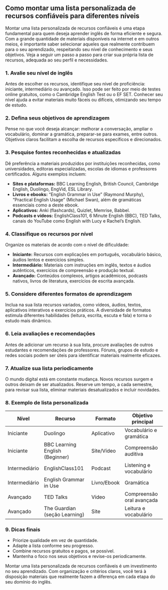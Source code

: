 
## Como montar uma lista personalizada de recursos confiáveis para diferentes níveis

Montar uma lista personalizada de recursos confiáveis é uma etapa fundamental para quem deseja aprender inglês de forma eficiente e segura. Com a grande quantidade de materiais disponíveis na internet e em outros meios, é importante saber selecionar aqueles que realmente contribuem para o seu aprendizado, respeitando seu nível de conhecimento e seus objetivos. Veja a seguir um passo a passo para criar sua própria lista de recursos, adequada ao seu perfil e necessidades.

### 1. Avalie seu nível de inglês

Antes de escolher os recursos, identifique seu nível de proficiência: iniciante, intermediário ou avançado. Isso pode ser feito por meio de testes online gratuitos, como o Cambridge English Test ou o EF SET. Conhecer seu nível ajuda a evitar materiais muito fáceis ou difíceis, otimizando seu tempo de estudo.

### 2. Defina seus objetivos de aprendizagem

Pense no que você deseja alcançar: melhorar a conversação, ampliar o vocabulário, dominar a gramática, preparar-se para exames, entre outros. Objetivos claros facilitam a escolha de recursos específicos e direcionados.

### 3. Pesquise fontes reconhecidas e atualizadas

Dê preferência a materiais produzidos por instituições reconhecidas, como universidades, editoras especializadas, escolas de idiomas e professores certificados. Alguns exemplos incluem:

- **Sites e plataformas:** BBC Learning English, British Council, Cambridge English, Duolingo, EngVid, ESL Library.
- **Livros e ebooks:** “English Grammar in Use” (Raymond Murphy), “Practical English Usage” (Michael Swan), além de gramáticas essenciais como a deste ebook.
- **Aplicativos:** Anki (flashcards), Quizlet, Memrise, Babbel.
- **Podcasts e vídeos:** EnglishClass101, 6 Minute English (BBC), TED Talks, canais do YouTube como English with Lucy e Rachel’s English.

### 4. Classifique os recursos por nível

Organize os materiais de acordo com o nível de dificuldade:

- **Iniciante:** Recursos com explicações em português, vocabulário básico, áudios lentos e exercícios simples.
- **Intermediário:** Materiais com instruções em inglês, textos e áudios autênticos, exercícios de compreensão e produção textual.
- **Avançado:** Conteúdos complexos, artigos acadêmicos, podcasts nativos, livros de literatura, exercícios de escrita avançada.

### 5. Considere diferentes formatos de aprendizagem

Inclua na sua lista recursos variados, como vídeos, áudios, textos, aplicativos interativos e exercícios práticos. A diversidade de formatos estimula diferentes habilidades (leitura, escrita, escuta e fala) e torna o estudo mais dinâmico.

### 6. Leia avaliações e recomendações

Antes de adicionar um recurso à sua lista, procure avaliações de outros estudantes e recomendações de professores. Fóruns, grupos de estudo e redes sociais podem ser úteis para identificar materiais realmente eficazes.

### 7. Atualize sua lista periodicamente

O mundo digital está em constante mudança. Novos recursos surgem e outros deixam de ser atualizados. Reserve um tempo, a cada semestre, para revisar sua lista, eliminar materiais desatualizados e incluir novidades.

### 8. Exemplo de lista personalizada

| Nível        | Recurso                        | Formato      | Objetivo principal         |
|--------------|-------------------------------|--------------|---------------------------|
| Iniciante    | Duolingo                      | Aplicativo   | Vocabulário e gramática   |
| Iniciante    | BBC Learning English (Beginner)| Site/Vídeo   | Compreensão auditiva      |
| Intermediário| EnglishClass101                | Podcast      | Listening e vocabulário   |
| Intermediário| English Grammar in Use         | Livro/Ebook  | Gramática                 |
| Avançado     | TED Talks                      | Vídeo        | Compreensão oral avançada |
| Avançado     | The Guardian (seção Learning)  | Site         | Leitura e vocabulário     |

### 9. Dicas finais

- Priorize qualidade em vez de quantidade.
- Adapte a lista conforme seu progresso.
- Combine recursos gratuitos e pagos, se possível.
- Mantenha o foco nos seus objetivos e revise-os periodicamente.

Montar uma lista personalizada de recursos confiáveis é um investimento no seu aprendizado. Com organização e critérios claros, você terá à disposição materiais que realmente fazem a diferença em cada etapa do seu domínio do inglês.
```
